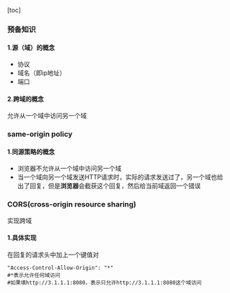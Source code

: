 [toc]
### 预备知识
#### 1.源（域）的概念
* 协议
* 域名（即ip地址）
* 端口
#### 2.跨域的概念
允许从一个域中访问另一个域

### same-origin policy
#### 1.同源策略的概念
* 浏览器不允许从一个域中访问另一个域
* 当一个域向另一个域发送HTTP请求时，实际的请求发送过了，另一个域也给出了回复，但是**浏览器**会截获这个回复，然后给当前域返回一个错误

### CORS(cross-origin resource sharing)
实现跨域
#### 1.具体实现
在回复的请求头中加上一个键值对
```shell
"Access-Control-Allow-Origin": "*"      
#*表示允许任何域访问
#如果填http://3.1.1.1:8080，表示只允许http://3.1.1.1:8080这个域访问
```
